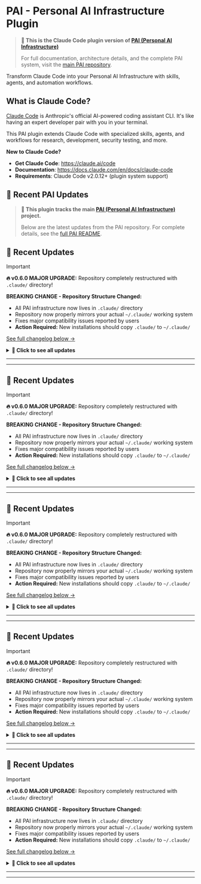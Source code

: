 # PAI - Personal AI Infrastructure Plugin

> **🔗 This is the Claude Code plugin version of [PAI (Personal AI Infrastructure)](https://github.com/danielmiessler/PAI)**
>
> For full documentation, architecture details, and the complete PAI system, visit the [main PAI repository](https://github.com/danielmiessler/PAI).

Transform Claude Code into your Personal AI Infrastructure with skills, agents, and automation workflows.

## What is Claude Code?

[Claude Code](https://claude.ai/code) is Anthropic's official AI-powered coding assistant CLI. It's like having an expert developer pair with you in your terminal.

This PAI plugin extends Claude Code with specialized skills, agents, and workflows for research, development, security testing, and more.

**New to Claude Code?**
- **Get Claude Code**: https://claude.ai/code
- **Documentation**: https://docs.claude.com/en/docs/claude-code
- **Requirements**: Claude Code v2.0.12+ (plugin system support)







## 📢 Recent PAI Updates

> **🔗 This plugin tracks the main [PAI (Personal AI Infrastructure)](https://github.com/danielmiessler/PAI) project.**
>
> Below are the latest updates from the PAI repository. For complete details, see the [full PAI README](./docs/PAI-README.md).

## 🚀 **Recent Updates**

> [!IMPORTANT]
> **🔥 v0.6.0 MAJOR UPGRADE:** Repository completely restructured with `.claude/` directory!
>
> **BREAKING CHANGE - Repository Structure Changed:**
> - All PAI infrastructure now lives in `.claude/` directory
> - Repository now properly mirrors your actual `~/.claude/` working system
> - Fixes major compatibility issues reported by users
> - **Action Required:** New installations should copy `.claude/` to `~/.claude/`
>
> [See full changelog below →](#-recent-updates)

<details>
<summary><strong>📅 Click to see all updates</strong></summary>

### Recent Manual Updates

- **✨ Oct 31:** v1.2.0 - Skills-as-Containers Migration - Complete architectural upgrade
- **✨ Oct 19:** Session-start hook now loads PAI skill - improved Skills system bootstrap
- **✨ Oct 18:** Major repo cleanup - fixed missing files, hooks, settings
- **✨ v0.5.0:** Skills-based architecture with 92.5% token reduction

### Automated Documentation Updates

<details>
<summary>📅 2025-10-20 - Settings: 1 updated</summary>

*Updated by pre-commit hook: 1 modified*
</details>

<details>
<summary>📅 2025-10-19 - Voice: 2 updated</summary>

*Updated by pre-commit hook: 3 modified*
</details>

<details>
<summary>📅 2025-10-19 - Skills: 1 updated, 5 removed</summary>

*Updated by pre-commit hook: 1 modified, 5 deleted*
</details>

<details>
<summary>📅 2025-10-19 - Hooks: 2 new, 1 removed, Settings: 1 updated</summary>

*Updated by pre-commit hook: 3 added, 1 modified, 1 deleted*
</details>

---

### Version History

<details>
<summary><strong>📅 v1.2.0 - Skills-as-Containers Migration 🔥 ARCHITECTURAL UPGRADE</strong></summary>

**The Problem:**
Commands were scattered in a flat global namespace (`~/.claude/commands/`), making it hard to discover related functionality, maintain consistency, and understand domain boundaries. The architecture needed hierarchical organization that matched how capabilities are naturally grouped.

**The Solution:**
Complete migration to Skills-as-Containers pattern:
- Moved 73 commands into skill-specific `workflows/` subdirectories
- Enhanced 21 skills with proper workflow organization
- Established deprecation pattern for future architectural upgrades
- Documented the complete migration process

**What Changed:**
```
Before (v0.6.0):
~/.claude/
├── commands/
│   ├── write-blog.md
│   ├── publish-blog.md
│   ├── quick-research.md
│   ├── extensive-research.md
│   └── [75+ scattered commands]
└── skills/
    ├── blogging/SKILL.md
    └── research/SKILL.md

After (v1.2.0):
~/.claude/
├── commands/               # Empty (commands moved to skills)
└── skills/
    ├── blogging/
    │   ├── SKILL.md
    │   └── workflows/
    │       ├── write.md
    │       └── publish.md
    └── research/
        ├── SKILL.md
        └── workflows/
            ├── quick.md
            └── extensive.md
```

**Architecture Benefits:**
- ✅ Domain knowledge colocated with workflows
- ✅ Clear ownership and responsibility
- ✅ Natural language routing: Skills → Workflows
- ✅ Easier discovery of related capabilities
- ✅ Better encapsulation of domain context

**Migration Stats:**
- 73 commands migrated to skill workflows
- 21 skills enhanced with workflows/ directories
- 1 new skill created (content-enhancement)
- Commands directory reduced from 75 files to 0
- Zero errors, 100% QA pass rate
- Complete in ~25 minutes using parallel agents

**Documentation:**
- See `docs/ARCHITECTURE.md` for Skills-as-Containers pattern
- Deprecation pattern established in `history/upgrades/deprecated/`
- Complete migration audit trail preserved

</details>

<details>
<summary><strong>📅 v0.6.0 - Repository Restructure with .claude/ Directory 🔥 MAJOR UPDATE</strong></summary>

**The Problem:**
Users reported issues with PAI not working correctly because the repository structure didn't match the actual working system. The real PAI system expects all infrastructure to live in `~/.claude/`, but the repo had everything at root level. This caused confusion and compatibility problems.

**The Solution:**
Complete repository restructure to mirror the actual working system:
- Created `.claude/` directory at repository root
- Moved ALL PAI infrastructure into `.claude/` (agents, commands, documentation, hooks, skills, voice-server, etc.)
- Kept GitHub infrastructure at root (README, LICENSE, .gitignore, .github, etc.)
- Repository now serves as a true reference implementation

**What Changed:**
```
Before (v0.5.0):
/PAI/
├── agents/
├── commands/
├── documentation/
├── hooks/
├── skills/
├── voice-server/
├── settings.json
├── .mcp.json
├── setup.sh
└── README.md

After (v0.6.0):
/PAI/
├── .claude/                 # ← NEW: All PAI infrastructure here
│   ├── agents/
│   ├── commands/
│   ├── documentation/
│   ├── hooks/
│   ├── skills/
│   ├── voice-server/
│   ├── settings.json
│   ├── .mcp.json
│   └── setup.sh
├── README.md               # GitHub infrastructure stays at root
├── LICENSE
└── .gitignore
```

**Why This Matters:**
1. **Proper Emulation:** Repository now accurately represents how PAI works in production
2. **Easier Setup:** Users can see exactly how their `~/.claude/` directory should be structured
3. **Less Confusion:** Clear separation between GitHub files and PAI infrastructure
4. **Better Documentation:** Structure itself serves as documentation
5. **Reference Implementation:** Can be copied/referenced directly for setup

**Migration:**
- No action required for existing installations
- New users get the correct structure from the start
- All documentation updated to reflect new paths

**Rationale:**
The PAI system is designed to live in `~/.claude/` on your system. By organizing the repository to mirror this structure, we make it immediately clear how PAI should be set up. This is especially important for new users who are trying to understand the system architecture and for contributors who need to know where files belong.

</details>

<details>
<summary><strong>📅 v0.5.0 - Skills-Based PAI Architecture (92.5% Token Reduction)</strong></summary>

**Major Architectural Improvement:**
- **Zero hook overhead** - Eliminated all context loading from UserPromptSubmit hook
- **92.5% token reduction** - From 4000 tokens/interaction to 300 tokens
- **Pure skills architecture** - Core identity in skill description (always in system prompt)
- **On-demand context** - Full context loaded only when explicitly needed

**What Changed:**
- Added YAML frontmatter to `skills/CORE/SKILL.md` with comprehensive system description
- Core identity + critical security now in skill description (always present)
- Removed `MINIMAL.md` entirely (no longer needed)
- Hook renamed to `update-tab-titles.ts` (only handles tab titles, zero context)
- Flat file structure in `skills/CORE/` (no `/contexts` subdirectory)

**Architecture:**
- **Tier 1 (Always On):** Skill description in system prompt (~300 tokens) - identity, critical security, architecture explanation
- **Tier 2 (On Demand):** `SKILL.md` body loaded when PAI skill invoked (~4000 tokens) - contacts, preferences, voice IDs, detailed security
- **Hook:** Only updates tab titles (0 tokens context overhead)

**Benefits:**
- Cleanest possible architecture - fully embraces Claude Code skills system
- Context always relevant - skill description always present, full context on-demand
- Easy to customize - clear YAML frontmatter with `[CUSTOMIZE:]` markers
- Scales efficiently - adding content doesn't multiply token costs

**Files:**
- `skills/CORE/SKILL.md` - Full context with YAML frontmatter
- `skills/CORE/contacts.md` - Contact templates
- `skills/CORE/preferences.md` - Stack preferences templates
- `skills/CORE/response-format.md` - Response format templates
- `skills/CORE/security-detailed.md` - Security procedures
- `skills/CORE/voice-ids.md` - Voice system configuration (optional)
- `hooks/update-tab-titles.ts` - Tab title updates only

</details>

<details>
<summary><strong>📅 v0.4.0 - Repository Restructure 🔥 BREAKING CHANGE</strong></summary>

**⚠️ Breaking Changes:**
- PAI_DIR environment variable: Change from `/path/to/PAI/PAI_DIRECTORY` to `/path/to/PAI`
- Repository renamed: `PAI` → `Personal_AI_Infrastructure`

**What Changed:**
- Moved all `PAI_DIRECTORY/` contents to repository root (agents/, skills/, commands/, etc.)
- Repository renamed for clarity and better SEO
- All functional directories now immediately visible on GitHub
- GitHub automatically redirects old URLs to new

**Migration:**
1. Update PAI_DIR: `export PAI_DIR="/path/to/PAI"` (remove `/PAI_DIRECTORY`)
2. Reload shell: `source ~/.zshrc`
3. Pull latest: `git pull`
4. Update remote: `git remote set-url origin git@github.com:danielmiessler/Personal_AI_Infrastructure.git`

</details>

<details>
<summary><strong>📅 v0.3.2 - Fabric Skill with Intelligent Pattern Selection</strong></summary>

Fabric skill now intelligently selects the right pattern from 242+ options based on user intent. Complete Fabric repository bundled locally. Categories: Security (15), Summarization (20), Extraction (30+), Analysis (35+), Creation (50+), Improvement (10), Rating (8).

</details>

<details>
<summary><strong>📅 v0.3.1 - Research Skills & API Key Infrastructure</strong></summary>

Multi-source research with parallel agent execution. New skills: `alex-hormozi-pitch`, `research`. New agents: `perplexity-researcher`, `claude-researcher`, `gemini-researcher`. Added `.env.example` with API key documentation.

</details>

<details>
<summary><strong>📅 v0.3.0 - Skills System Migration</strong></summary>

Migrated to [Anthropic's Skills architecture](https://www.anthropic.com/news/skills). Modular skill packages with progressive disclosure. Context system → Skills system. See [documentation](./documentation/skills-system.md) for details.

</details>

<details>
<summary><strong>📅 v0.2.4 - README Cleanup</strong></summary>

Collapsed updates section, reduced visual clutter, optimized space.

</details>

<details>
<summary><strong>📅 v0.2.3 - Visibility & Portability</strong></summary>

`.claude` → `PAI_DIRECTORY`, vendor agnostic, dynamic paths with `${PAI_DIR}`, full portability.

</details>

<details>
<summary><strong>📅 v0.2.2 - Voice System</strong></summary>

Migrated to macOS native Premium voices (zero cost, offline, private).

</details>

<details>
<summary><strong>📅 v0.2.0 - v0.1.0 - Initial Releases</strong></summary>

Public release with voice server, PAI_HOME support, comprehensive documentation, MCP detection, hooks system.

</details>

<details>
<summary><strong>📅 Previous Updates</strong></summary>

**September 20, 2025**
- 🗣️ Added `/voice-server` with ElevenLabs integration
- 🔧 Fixed hardcoded path issues
- 🪝 Working on missing hooks

**September 12, 2025**
- 🧠 Dynamic resource loading system
- ⚡ Submit-user-hook for context loading
- 🗺️ Dynamic routing via load-dynamic-requirements

</details>

</details>

---


---

## 🚀 **Recent Updates**

> [!IMPORTANT]
> **🔥 v0.6.0 MAJOR UPGRADE:** Repository completely restructured with `.claude/` directory!
>
> **BREAKING CHANGE - Repository Structure Changed:**
> - All PAI infrastructure now lives in `.claude/` directory
> - Repository now properly mirrors your actual `~/.claude/` working system
> - Fixes major compatibility issues reported by users
> - **Action Required:** New installations should copy `.claude/` to `~/.claude/`
>
> [See full changelog below →](#-recent-updates)

<details>
<summary><strong>📅 Click to see all updates</strong></summary>

### Recent Manual Updates

- **✨ Oct 31:** v1.2.0 - Skills-as-Containers Migration - Complete architectural upgrade
- **✨ Oct 19:** Session-start hook now loads PAI skill - improved Skills system bootstrap
- **✨ Oct 18:** Major repo cleanup - fixed missing files, hooks, settings
- **✨ v0.5.0:** Skills-based architecture with 92.5% token reduction

### Automated Documentation Updates

<details>
<summary>📅 2025-10-20 - Settings: 1 updated</summary>

*Updated by pre-commit hook: 1 modified*
</details>

<details>
<summary>📅 2025-10-19 - Voice: 2 updated</summary>

*Updated by pre-commit hook: 3 modified*
</details>

<details>
<summary>📅 2025-10-19 - Skills: 1 updated, 5 removed</summary>

*Updated by pre-commit hook: 1 modified, 5 deleted*
</details>

<details>
<summary>📅 2025-10-19 - Hooks: 2 new, 1 removed, Settings: 1 updated</summary>

*Updated by pre-commit hook: 3 added, 1 modified, 1 deleted*
</details>

---

### Version History

<details>
<summary><strong>📅 v1.2.0 - Skills-as-Containers Migration 🔥 ARCHITECTURAL UPGRADE</strong></summary>

**The Problem:**
Commands were scattered in a flat global namespace (`~/.claude/commands/`), making it hard to discover related functionality, maintain consistency, and understand domain boundaries. The architecture needed hierarchical organization that matched how capabilities are naturally grouped.

**The Solution:**
Complete migration to Skills-as-Containers pattern:
- Moved 73 commands into skill-specific `workflows/` subdirectories
- Enhanced 21 skills with proper workflow organization
- Established deprecation pattern for future architectural upgrades
- Documented the complete migration process

**What Changed:**
```
Before (v0.6.0):
~/.claude/
├── commands/
│   ├── write-blog.md
│   ├── publish-blog.md
│   ├── quick-research.md
│   ├── extensive-research.md
│   └── [75+ scattered commands]
└── skills/
    ├── blogging/SKILL.md
    └── research/SKILL.md

After (v1.2.0):
~/.claude/
├── commands/               # Empty (commands moved to skills)
└── skills/
    ├── blogging/
    │   ├── SKILL.md
    │   └── workflows/
    │       ├── write.md
    │       └── publish.md
    └── research/
        ├── SKILL.md
        └── workflows/
            ├── quick.md
            └── extensive.md
```

**Architecture Benefits:**
- ✅ Domain knowledge colocated with workflows
- ✅ Clear ownership and responsibility
- ✅ Natural language routing: Skills → Workflows
- ✅ Easier discovery of related capabilities
- ✅ Better encapsulation of domain context

**Migration Stats:**
- 73 commands migrated to skill workflows
- 21 skills enhanced with workflows/ directories
- 1 new skill created (content-enhancement)
- Commands directory reduced from 75 files to 0
- Zero errors, 100% QA pass rate
- Complete in ~25 minutes using parallel agents

**Documentation:**
- See `docs/ARCHITECTURE.md` for Skills-as-Containers pattern
- Deprecation pattern established in `history/upgrades/deprecated/`
- Complete migration audit trail preserved

</details>

<details>
<summary><strong>📅 v0.6.0 - Repository Restructure with .claude/ Directory 🔥 MAJOR UPDATE</strong></summary>

**The Problem:**
Users reported issues with PAI not working correctly because the repository structure didn't match the actual working system. The real PAI system expects all infrastructure to live in `~/.claude/`, but the repo had everything at root level. This caused confusion and compatibility problems.

**The Solution:**
Complete repository restructure to mirror the actual working system:
- Created `.claude/` directory at repository root
- Moved ALL PAI infrastructure into `.claude/` (agents, commands, documentation, hooks, skills, voice-server, etc.)
- Kept GitHub infrastructure at root (README, LICENSE, .gitignore, .github, etc.)
- Repository now serves as a true reference implementation

**What Changed:**
```
Before (v0.5.0):
/PAI/
├── agents/
├── commands/
├── documentation/
├── hooks/
├── skills/
├── voice-server/
├── settings.json
├── .mcp.json
├── setup.sh
└── README.md

After (v0.6.0):
/PAI/
├── .claude/                 # ← NEW: All PAI infrastructure here
│   ├── agents/
│   ├── commands/
│   ├── documentation/
│   ├── hooks/
│   ├── skills/
│   ├── voice-server/
│   ├── settings.json
│   ├── .mcp.json
│   └── setup.sh
├── README.md               # GitHub infrastructure stays at root
├── LICENSE
└── .gitignore
```

**Why This Matters:**
1. **Proper Emulation:** Repository now accurately represents how PAI works in production
2. **Easier Setup:** Users can see exactly how their `~/.claude/` directory should be structured
3. **Less Confusion:** Clear separation between GitHub files and PAI infrastructure
4. **Better Documentation:** Structure itself serves as documentation
5. **Reference Implementation:** Can be copied/referenced directly for setup

**Migration:**
- No action required for existing installations
- New users get the correct structure from the start
- All documentation updated to reflect new paths

**Rationale:**
The PAI system is designed to live in `~/.claude/` on your system. By organizing the repository to mirror this structure, we make it immediately clear how PAI should be set up. This is especially important for new users who are trying to understand the system architecture and for contributors who need to know where files belong.

</details>

<details>
<summary><strong>📅 v0.5.0 - Skills-Based PAI Architecture (92.5% Token Reduction)</strong></summary>

**Major Architectural Improvement:**
- **Zero hook overhead** - Eliminated all context loading from UserPromptSubmit hook
- **92.5% token reduction** - From 4000 tokens/interaction to 300 tokens
- **Pure skills architecture** - Core identity in skill description (always in system prompt)
- **On-demand context** - Full context loaded only when explicitly needed

**What Changed:**
- Added YAML frontmatter to `skills/PAI/SKILL.md` with comprehensive system description
- Core identity + critical security now in skill description (always present)
- Removed `MINIMAL.md` entirely (no longer needed)
- Hook renamed to `update-tab-titles.ts` (only handles tab titles, zero context)
- Flat file structure in `skills/PAI/` (no `/contexts` subdirectory)

**Architecture:**
- **Tier 1 (Always On):** Skill description in system prompt (~300 tokens) - identity, critical security, architecture explanation
- **Tier 2 (On Demand):** `SKILL.md` body loaded when PAI skill invoked (~4000 tokens) - contacts, preferences, voice IDs, detailed security
- **Hook:** Only updates tab titles (0 tokens context overhead)

**Benefits:**
- Cleanest possible architecture - fully embraces Claude Code skills system
- Context always relevant - skill description always present, full context on-demand
- Easy to customize - clear YAML frontmatter with `[CUSTOMIZE:]` markers
- Scales efficiently - adding content doesn't multiply token costs

**Files:**
- `skills/PAI/SKILL.md` - Full context with YAML frontmatter
- `skills/PAI/contacts.md` - Contact templates
- `skills/PAI/preferences.md` - Stack preferences templates
- `skills/PAI/response-format.md` - Response format templates
- `skills/PAI/security-detailed.md` - Security procedures
- `skills/PAI/voice-ids.md` - Voice system configuration (optional)
- `hooks/update-tab-titles.ts` - Tab title updates only

</details>

<details>
<summary><strong>📅 v0.4.0 - Repository Restructure 🔥 BREAKING CHANGE</strong></summary>

**⚠️ Breaking Changes:**
- PAI_DIR environment variable: Change from `/path/to/PAI/PAI_DIRECTORY` to `/path/to/PAI`
- Repository renamed: `PAI` → `Personal_AI_Infrastructure`

**What Changed:**
- Moved all `PAI_DIRECTORY/` contents to repository root (agents/, skills/, commands/, etc.)
- Repository renamed for clarity and better SEO
- All functional directories now immediately visible on GitHub
- GitHub automatically redirects old URLs to new

**Migration:**
1. Update PAI_DIR: `export PAI_DIR="/path/to/PAI"` (remove `/PAI_DIRECTORY`)
2. Reload shell: `source ~/.zshrc`
3. Pull latest: `git pull`
4. Update remote: `git remote set-url origin git@github.com:danielmiessler/Personal_AI_Infrastructure.git`

</details>

<details>
<summary><strong>📅 v0.3.2 - Fabric Skill with Intelligent Pattern Selection</strong></summary>

Fabric skill now intelligently selects the right pattern from 242+ options based on user intent. Complete Fabric repository bundled locally. Categories: Security (15), Summarization (20), Extraction (30+), Analysis (35+), Creation (50+), Improvement (10), Rating (8).

</details>

<details>
<summary><strong>📅 v0.3.1 - Research Skills & API Key Infrastructure</strong></summary>

Multi-source research with parallel agent execution. New skills: `alex-hormozi-pitch`, `research`. New agents: `perplexity-researcher`, `claude-researcher`, `gemini-researcher`. Added `.env.example` with API key documentation.

</details>

<details>
<summary><strong>📅 v0.3.0 - Skills System Migration</strong></summary>

Migrated to [Anthropic's Skills architecture](https://www.anthropic.com/news/skills). Modular skill packages with progressive disclosure. Context system → Skills system. See [documentation](./documentation/skills-system.md) for details.

</details>

<details>
<summary><strong>📅 v0.2.4 - README Cleanup</strong></summary>

Collapsed updates section, reduced visual clutter, optimized space.

</details>

<details>
<summary><strong>📅 v0.2.3 - Visibility & Portability</strong></summary>

`.claude` → `PAI_DIRECTORY`, vendor agnostic, dynamic paths with `${PAI_DIR}`, full portability.

</details>

<details>
<summary><strong>📅 v0.2.2 - Voice System</strong></summary>

Migrated to macOS native Premium voices (zero cost, offline, private).

</details>

<details>
<summary><strong>📅 v0.2.0 - v0.1.0 - Initial Releases</strong></summary>

Public release with voice server, PAI_HOME support, comprehensive documentation, MCP detection, hooks system.

</details>

<details>
<summary><strong>📅 Previous Updates</strong></summary>

**September 20, 2025**
- 🗣️ Added `/voice-server` with ElevenLabs integration
- 🔧 Fixed hardcoded path issues
- 🪝 Working on missing hooks

**September 12, 2025**
- 🧠 Dynamic resource loading system
- ⚡ Submit-user-hook for context loading
- 🗺️ Dynamic routing via load-dynamic-requirements

</details>

</details>

---


---

## 🚀 **Recent Updates**

> [!IMPORTANT]
> **🔥 v0.6.0 MAJOR UPGRADE:** Repository completely restructured with `.claude/` directory!
>
> **BREAKING CHANGE - Repository Structure Changed:**
> - All PAI infrastructure now lives in `.claude/` directory
> - Repository now properly mirrors your actual `~/.claude/` working system
> - Fixes major compatibility issues reported by users
> - **Action Required:** New installations should copy `.claude/` to `~/.claude/`
>
> [See full changelog below →](#-recent-updates)

<details>
<summary><strong>📅 Click to see all updates</strong></summary>

### Recent Manual Updates

- **✨ Oct 31:** v1.2.0 - Skills-as-Containers Migration - Complete architectural upgrade
- **✨ Oct 19:** Session-start hook now loads PAI skill - improved Skills system bootstrap
- **✨ Oct 18:** Major repo cleanup - fixed missing files, hooks, settings
- **✨ v0.5.0:** Skills-based architecture with 92.5% token reduction

### Automated Documentation Updates

<details>
<summary>📅 2025-10-20 - Settings: 1 updated</summary>

*Updated by pre-commit hook: 1 modified*
</details>

<details>
<summary>📅 2025-10-19 - Voice: 2 updated</summary>

*Updated by pre-commit hook: 3 modified*
</details>

<details>
<summary>📅 2025-10-19 - Skills: 1 updated, 5 removed</summary>

*Updated by pre-commit hook: 1 modified, 5 deleted*
</details>

<details>
<summary>📅 2025-10-19 - Hooks: 2 new, 1 removed, Settings: 1 updated</summary>

*Updated by pre-commit hook: 3 added, 1 modified, 1 deleted*
</details>

---

### Version History

<details>
<summary><strong>📅 v1.2.0 - Skills-as-Containers Migration 🔥 ARCHITECTURAL UPGRADE</strong></summary>

**The Problem:**
Commands were scattered in a flat global namespace (`~/.claude/commands/`), making it hard to discover related functionality, maintain consistency, and understand domain boundaries. The architecture needed hierarchical organization that matched how capabilities are naturally grouped.

**The Solution:**
Complete migration to Skills-as-Containers pattern:
- Moved 73 commands into skill-specific `workflows/` subdirectories
- Enhanced 21 skills with proper workflow organization
- Established deprecation pattern for future architectural upgrades
- Documented the complete migration process

**What Changed:**
```
Before (v0.6.0):
~/.claude/
├── commands/
│   ├── write-blog.md
│   ├── publish-blog.md
│   ├── quick-research.md
│   ├── extensive-research.md
│   └── [75+ scattered commands]
└── skills/
    ├── blogging/SKILL.md
    └── research/SKILL.md

After (v1.2.0):
~/.claude/
├── commands/               # Empty (commands moved to skills)
└── skills/
    ├── blogging/
    │   ├── SKILL.md
    │   └── workflows/
    │       ├── write.md
    │       └── publish.md
    └── research/
        ├── SKILL.md
        └── workflows/
            ├── quick.md
            └── extensive.md
```

**Architecture Benefits:**
- ✅ Domain knowledge colocated with workflows
- ✅ Clear ownership and responsibility
- ✅ Natural language routing: Skills → Workflows
- ✅ Easier discovery of related capabilities
- ✅ Better encapsulation of domain context

**Migration Stats:**
- 73 commands migrated to skill workflows
- 21 skills enhanced with workflows/ directories
- 1 new skill created (content-enhancement)
- Commands directory reduced from 75 files to 0
- Zero errors, 100% QA pass rate
- Complete in ~25 minutes using parallel agents

**Documentation:**
- See `docs/ARCHITECTURE.md` for Skills-as-Containers pattern
- Deprecation pattern established in `history/upgrades/deprecated/`
- Complete migration audit trail preserved

</details>

<details>
<summary><strong>📅 v0.6.0 - Repository Restructure with .claude/ Directory 🔥 MAJOR UPDATE</strong></summary>

**The Problem:**
Users reported issues with PAI not working correctly because the repository structure didn't match the actual working system. The real PAI system expects all infrastructure to live in `~/.claude/`, but the repo had everything at root level. This caused confusion and compatibility problems.

**The Solution:**
Complete repository restructure to mirror the actual working system:
- Created `.claude/` directory at repository root
- Moved ALL PAI infrastructure into `.claude/` (agents, commands, documentation, hooks, skills, voice-server, etc.)
- Kept GitHub infrastructure at root (README, LICENSE, .gitignore, .github, etc.)
- Repository now serves as a true reference implementation

**What Changed:**
```
Before (v0.5.0):
/PAI/
├── agents/
├── commands/
├── documentation/
├── hooks/
├── skills/
├── voice-server/
├── settings.json
├── .mcp.json
├── setup.sh
└── README.md

After (v0.6.0):
/PAI/
├── .claude/                 # ← NEW: All PAI infrastructure here
│   ├── agents/
│   ├── commands/
│   ├── documentation/
│   ├── hooks/
│   ├── skills/
│   ├── voice-server/
│   ├── settings.json
│   ├── .mcp.json
│   └── setup.sh
├── README.md               # GitHub infrastructure stays at root
├── LICENSE
└── .gitignore
```

**Why This Matters:**
1. **Proper Emulation:** Repository now accurately represents how PAI works in production
2. **Easier Setup:** Users can see exactly how their `~/.claude/` directory should be structured
3. **Less Confusion:** Clear separation between GitHub files and PAI infrastructure
4. **Better Documentation:** Structure itself serves as documentation
5. **Reference Implementation:** Can be copied/referenced directly for setup

**Migration:**
- No action required for existing installations
- New users get the correct structure from the start
- All documentation updated to reflect new paths

**Rationale:**
The PAI system is designed to live in `~/.claude/` on your system. By organizing the repository to mirror this structure, we make it immediately clear how PAI should be set up. This is especially important for new users who are trying to understand the system architecture and for contributors who need to know where files belong.

</details>

<details>
<summary><strong>📅 v0.5.0 - Skills-Based PAI Architecture (92.5% Token Reduction)</strong></summary>

**Major Architectural Improvement:**
- **Zero hook overhead** - Eliminated all context loading from UserPromptSubmit hook
- **92.5% token reduction** - From 4000 tokens/interaction to 300 tokens
- **Pure skills architecture** - Core identity in skill description (always in system prompt)
- **On-demand context** - Full context loaded only when explicitly needed

**What Changed:**
- Added YAML frontmatter to `skills/PAI/SKILL.md` with comprehensive system description
- Core identity + critical security now in skill description (always present)
- Removed `MINIMAL.md` entirely (no longer needed)
- Hook renamed to `update-tab-titles.ts` (only handles tab titles, zero context)
- Flat file structure in `skills/PAI/` (no `/contexts` subdirectory)

**Architecture:**
- **Tier 1 (Always On):** Skill description in system prompt (~300 tokens) - identity, critical security, architecture explanation
- **Tier 2 (On Demand):** `SKILL.md` body loaded when PAI skill invoked (~4000 tokens) - contacts, preferences, voice IDs, detailed security
- **Hook:** Only updates tab titles (0 tokens context overhead)

**Benefits:**
- Cleanest possible architecture - fully embraces Claude Code skills system
- Context always relevant - skill description always present, full context on-demand
- Easy to customize - clear YAML frontmatter with `[CUSTOMIZE:]` markers
- Scales efficiently - adding content doesn't multiply token costs

**Files:**
- `skills/PAI/SKILL.md` - Full context with YAML frontmatter
- `skills/PAI/contacts.md` - Contact templates
- `skills/PAI/preferences.md` - Stack preferences templates
- `skills/PAI/response-format.md` - Response format templates
- `skills/PAI/security-detailed.md` - Security procedures
- `skills/PAI/voice-ids.md` - Voice system configuration (optional)
- `hooks/update-tab-titles.ts` - Tab title updates only

</details>

<details>
<summary><strong>📅 v0.4.0 - Repository Restructure 🔥 BREAKING CHANGE</strong></summary>

**⚠️ Breaking Changes:**
- PAI_DIR environment variable: Change from `/path/to/PAI/PAI_DIRECTORY` to `/path/to/PAI`
- Repository renamed: `PAI` → `Personal_AI_Infrastructure`

**What Changed:**
- Moved all `PAI_DIRECTORY/` contents to repository root (agents/, skills/, commands/, etc.)
- Repository renamed for clarity and better SEO
- All functional directories now immediately visible on GitHub
- GitHub automatically redirects old URLs to new

**Migration:**
1. Update PAI_DIR: `export PAI_DIR="/path/to/PAI"` (remove `/PAI_DIRECTORY`)
2. Reload shell: `source ~/.zshrc`
3. Pull latest: `git pull`
4. Update remote: `git remote set-url origin git@github.com:danielmiessler/Personal_AI_Infrastructure.git`

</details>

<details>
<summary><strong>📅 v0.3.2 - Fabric Skill with Intelligent Pattern Selection</strong></summary>

Fabric skill now intelligently selects the right pattern from 242+ options based on user intent. Complete Fabric repository bundled locally. Categories: Security (15), Summarization (20), Extraction (30+), Analysis (35+), Creation (50+), Improvement (10), Rating (8).

</details>

<details>
<summary><strong>📅 v0.3.1 - Research Skills & API Key Infrastructure</strong></summary>

Multi-source research with parallel agent execution. New skills: `alex-hormozi-pitch`, `research`. New agents: `perplexity-researcher`, `claude-researcher`, `gemini-researcher`. Added `.env.example` with API key documentation.

</details>

<details>
<summary><strong>📅 v0.3.0 - Skills System Migration</strong></summary>

Migrated to [Anthropic's Skills architecture](https://www.anthropic.com/news/skills). Modular skill packages with progressive disclosure. Context system → Skills system. See [documentation](./documentation/skills-system.md) for details.

</details>

<details>
<summary><strong>📅 v0.2.4 - README Cleanup</strong></summary>

Collapsed updates section, reduced visual clutter, optimized space.

</details>

<details>
<summary><strong>📅 v0.2.3 - Visibility & Portability</strong></summary>

`.claude` → `PAI_DIRECTORY`, vendor agnostic, dynamic paths with `${PAI_DIR}`, full portability.

</details>

<details>
<summary><strong>📅 v0.2.2 - Voice System</strong></summary>

Migrated to macOS native Premium voices (zero cost, offline, private).

</details>

<details>
<summary><strong>📅 v0.2.0 - v0.1.0 - Initial Releases</strong></summary>

Public release with voice server, PAI_HOME support, comprehensive documentation, MCP detection, hooks system.

</details>

<details>
<summary><strong>📅 Previous Updates</strong></summary>

**September 20, 2025**
- 🗣️ Added `/voice-server` with ElevenLabs integration
- 🔧 Fixed hardcoded path issues
- 🪝 Working on missing hooks

**September 12, 2025**
- 🧠 Dynamic resource loading system
- ⚡ Submit-user-hook for context loading
- 🗺️ Dynamic routing via load-dynamic-requirements

</details>

</details>

---


---

## 🚀 **Recent Updates**

> [!IMPORTANT]
> **🔥 v0.6.0 MAJOR UPGRADE:** Repository completely restructured with `.claude/` directory!
>
> **BREAKING CHANGE - Repository Structure Changed:**
> - All PAI infrastructure now lives in `.claude/` directory
> - Repository now properly mirrors your actual `~/.claude/` working system
> - Fixes major compatibility issues reported by users
> - **Action Required:** New installations should copy `.claude/` to `~/.claude/`
>
> [See full changelog below →](#-recent-updates)

<details>
<summary><strong>📅 Click to see all updates</strong></summary>

### Recent Manual Updates

- **✨ Oct 31:** v1.2.0 - Skills-as-Containers Migration - Complete architectural upgrade
- **✨ Oct 19:** Session-start hook now loads PAI skill - improved Skills system bootstrap
- **✨ Oct 18:** Major repo cleanup - fixed missing files, hooks, settings
- **✨ v0.5.0:** Skills-based architecture with 92.5% token reduction

### Automated Documentation Updates

<details>
<summary>📅 2025-10-20 - Settings: 1 updated</summary>

*Updated by pre-commit hook: 1 modified*
</details>

<details>
<summary>📅 2025-10-19 - Voice: 2 updated</summary>

*Updated by pre-commit hook: 3 modified*
</details>

<details>
<summary>📅 2025-10-19 - Skills: 1 updated, 5 removed</summary>

*Updated by pre-commit hook: 1 modified, 5 deleted*
</details>

<details>
<summary>📅 2025-10-19 - Hooks: 2 new, 1 removed, Settings: 1 updated</summary>

*Updated by pre-commit hook: 3 added, 1 modified, 1 deleted*
</details>

---

### Version History

<details>
<summary><strong>📅 v1.2.0 - Skills-as-Containers Migration 🔥 ARCHITECTURAL UPGRADE</strong></summary>

**The Problem:**
Commands were scattered in a flat global namespace (`~/.claude/commands/`), making it hard to discover related functionality, maintain consistency, and understand domain boundaries. The architecture needed hierarchical organization that matched how capabilities are naturally grouped.

**The Solution:**
Complete migration to Skills-as-Containers pattern:
- Moved 73 commands into skill-specific `workflows/` subdirectories
- Enhanced 21 skills with proper workflow organization
- Established deprecation pattern for future architectural upgrades
- Documented the complete migration process

**What Changed:**
```
Before (v0.6.0):
~/.claude/
├── commands/
│   ├── write-blog.md
│   ├── publish-blog.md
│   ├── quick-research.md
│   ├── extensive-research.md
│   └── [75+ scattered commands]
└── skills/
    ├── blogging/SKILL.md
    └── research/SKILL.md

After (v1.2.0):
~/.claude/
├── commands/               # Empty (commands moved to skills)
└── skills/
    ├── blogging/
    │   ├── SKILL.md
    │   └── workflows/
    │       ├── write.md
    │       └── publish.md
    └── research/
        ├── SKILL.md
        └── workflows/
            ├── quick.md
            └── extensive.md
```

**Architecture Benefits:**
- ✅ Domain knowledge colocated with workflows
- ✅ Clear ownership and responsibility
- ✅ Natural language routing: Skills → Workflows
- ✅ Easier discovery of related capabilities
- ✅ Better encapsulation of domain context

**Migration Stats:**
- 73 commands migrated to skill workflows
- 21 skills enhanced with workflows/ directories
- 1 new skill created (content-enhancement)
- Commands directory reduced from 75 files to 0
- Zero errors, 100% QA pass rate
- Complete in ~25 minutes using parallel agents

**Documentation:**
- See `docs/ARCHITECTURE.md` for Skills-as-Containers pattern
- Deprecation pattern established in `history/upgrades/deprecated/`
- Complete migration audit trail preserved

</details>

<details>
<summary><strong>📅 v0.6.0 - Repository Restructure with .claude/ Directory 🔥 MAJOR UPDATE</strong></summary>

**The Problem:**
Users reported issues with PAI not working correctly because the repository structure didn't match the actual working system. The real PAI system expects all infrastructure to live in `~/.claude/`, but the repo had everything at root level. This caused confusion and compatibility problems.

**The Solution:**
Complete repository restructure to mirror the actual working system:
- Created `.claude/` directory at repository root
- Moved ALL PAI infrastructure into `.claude/` (agents, commands, documentation, hooks, skills, voice-server, etc.)
- Kept GitHub infrastructure at root (README, LICENSE, .gitignore, .github, etc.)
- Repository now serves as a true reference implementation

**What Changed:**
```
Before (v0.5.0):
/PAI/
├── agents/
├── commands/
├── documentation/
├── hooks/
├── skills/
├── voice-server/
├── settings.json
├── .mcp.json
├── setup.sh
└── README.md

After (v0.6.0):
/PAI/
├── .claude/                 # ← NEW: All PAI infrastructure here
│   ├── agents/
│   ├── commands/
│   ├── documentation/
│   ├── hooks/
│   ├── skills/
│   ├── voice-server/
│   ├── settings.json
│   ├── .mcp.json
│   └── setup.sh
├── README.md               # GitHub infrastructure stays at root
├── LICENSE
└── .gitignore
```

**Why This Matters:**
1. **Proper Emulation:** Repository now accurately represents how PAI works in production
2. **Easier Setup:** Users can see exactly how their `~/.claude/` directory should be structured
3. **Less Confusion:** Clear separation between GitHub files and PAI infrastructure
4. **Better Documentation:** Structure itself serves as documentation
5. **Reference Implementation:** Can be copied/referenced directly for setup

**Migration:**
- No action required for existing installations
- New users get the correct structure from the start
- All documentation updated to reflect new paths

**Rationale:**
The PAI system is designed to live in `~/.claude/` on your system. By organizing the repository to mirror this structure, we make it immediately clear how PAI should be set up. This is especially important for new users who are trying to understand the system architecture and for contributors who need to know where files belong.

</details>

<details>
<summary><strong>📅 v0.5.0 - Skills-Based PAI Architecture (92.5% Token Reduction)</strong></summary>

**Major Architectural Improvement:**
- **Zero hook overhead** - Eliminated all context loading from UserPromptSubmit hook
- **92.5% token reduction** - From 4000 tokens/interaction to 300 tokens
- **Pure skills architecture** - Core identity in skill description (always in system prompt)
- **On-demand context** - Full context loaded only when explicitly needed

**What Changed:**
- Added YAML frontmatter to `skills/PAI/SKILL.md` with comprehensive system description
- Core identity + critical security now in skill description (always present)
- Removed `MINIMAL.md` entirely (no longer needed)
- Hook renamed to `update-tab-titles.ts` (only handles tab titles, zero context)
- Flat file structure in `skills/PAI/` (no `/contexts` subdirectory)

**Architecture:**
- **Tier 1 (Always On):** Skill description in system prompt (~300 tokens) - identity, critical security, architecture explanation
- **Tier 2 (On Demand):** `SKILL.md` body loaded when PAI skill invoked (~4000 tokens) - contacts, preferences, voice IDs, detailed security
- **Hook:** Only updates tab titles (0 tokens context overhead)

**Benefits:**
- Cleanest possible architecture - fully embraces Claude Code skills system
- Context always relevant - skill description always present, full context on-demand
- Easy to customize - clear YAML frontmatter with `[CUSTOMIZE:]` markers
- Scales efficiently - adding content doesn't multiply token costs

**Files:**
- `skills/PAI/SKILL.md` - Full context with YAML frontmatter
- `skills/PAI/contacts.md` - Contact templates
- `skills/PAI/preferences.md` - Stack preferences templates
- `skills/PAI/response-format.md` - Response format templates
- `skills/PAI/security-detailed.md` - Security procedures
- `skills/PAI/voice-ids.md` - Voice system configuration (optional)
- `hooks/update-tab-titles.ts` - Tab title updates only

</details>

<details>
<summary><strong>📅 v0.4.0 - Repository Restructure 🔥 BREAKING CHANGE</strong></summary>

**⚠️ Breaking Changes:**
- PAI_DIR environment variable: Change from `/path/to/PAI/PAI_DIRECTORY` to `/path/to/PAI`
- Repository renamed: `PAI` → `Personal_AI_Infrastructure`

**What Changed:**
- Moved all `PAI_DIRECTORY/` contents to repository root (agents/, skills/, commands/, etc.)
- Repository renamed for clarity and better SEO
- All functional directories now immediately visible on GitHub
- GitHub automatically redirects old URLs to new

**Migration:**
1. Update PAI_DIR: `export PAI_DIR="/path/to/PAI"` (remove `/PAI_DIRECTORY`)
2. Reload shell: `source ~/.zshrc`
3. Pull latest: `git pull`
4. Update remote: `git remote set-url origin git@github.com:danielmiessler/Personal_AI_Infrastructure.git`

</details>

<details>
<summary><strong>📅 v0.3.2 - Fabric Skill with Intelligent Pattern Selection</strong></summary>

Fabric skill now intelligently selects the right pattern from 242+ options based on user intent. Complete Fabric repository bundled locally. Categories: Security (15), Summarization (20), Extraction (30+), Analysis (35+), Creation (50+), Improvement (10), Rating (8).

</details>

<details>
<summary><strong>📅 v0.3.1 - Research Skills & API Key Infrastructure</strong></summary>

Multi-source research with parallel agent execution. New skills: `alex-hormozi-pitch`, `research`. New agents: `perplexity-researcher`, `claude-researcher`, `gemini-researcher`. Added `.env.example` with API key documentation.

</details>

<details>
<summary><strong>📅 v0.3.0 - Skills System Migration</strong></summary>

Migrated to [Anthropic's Skills architecture](https://www.anthropic.com/news/skills). Modular skill packages with progressive disclosure. Context system → Skills system. See [documentation](./documentation/skills-system.md) for details.

</details>

<details>
<summary><strong>📅 v0.2.4 - README Cleanup</strong></summary>

Collapsed updates section, reduced visual clutter, optimized space.

</details>

<details>
<summary><strong>📅 v0.2.3 - Visibility & Portability</strong></summary>

`.claude` → `PAI_DIRECTORY`, vendor agnostic, dynamic paths with `${PAI_DIR}`, full portability.

</details>

<details>
<summary><strong>📅 v0.2.2 - Voice System</strong></summary>

Migrated to macOS native Premium voices (zero cost, offline, private).

</details>

<details>
<summary><strong>📅 v0.2.0 - v0.1.0 - Initial Releases</strong></summary>

Public release with voice server, PAI_HOME support, comprehensive documentation, MCP detection, hooks system.

</details>

<details>
<summary><strong>📅 Previous Updates</strong></summary>

**September 20, 2025**
- 🗣️ Added `/voice-server` with ElevenLabs integration
- 🔧 Fixed hardcoded path issues
- 🪝 Working on missing hooks

**September 12, 2025**
- 🧠 Dynamic resource loading system
- ⚡ Submit-user-hook for context loading
- 🗺️ Dynamic routing via load-dynamic-requirements

</details>

</details>

---


---

## 🚀 **Recent Updates**

> [!IMPORTANT]
> **🔥 v0.6.0 MAJOR UPGRADE:** Repository completely restructured with `.claude/` directory!
>
> **BREAKING CHANGE - Repository Structure Changed:**
> - All PAI infrastructure now lives in `.claude/` directory
> - Repository now properly mirrors your actual `~/.claude/` working system
> - Fixes major compatibility issues reported by users
> - **Action Required:** New installations should copy `.claude/` to `~/.claude/`
>
> [See full changelog below →](#-recent-updates)

<details>
<summary><strong>📅 Click to see all updates</strong></summary>

### Recent Manual Updates

- **✨ Oct 31:** v1.2.0 - Skills-as-Containers Migration - Complete architectural upgrade
- **✨ Oct 19:** Session-start hook now loads PAI skill - improved Skills system bootstrap
- **✨ Oct 18:** Major repo cleanup - fixed missing files, hooks, settings
- **✨ v0.5.0:** Skills-based architecture with 92.5% token reduction

### Automated Documentation Updates

<details>
<summary>📅 2025-10-20 - Settings: 1 updated</summary>

*Updated by pre-commit hook: 1 modified*
</details>

<details>
<summary>📅 2025-10-19 - Voice: 2 updated</summary>

*Updated by pre-commit hook: 3 modified*
</details>

<details>
<summary>📅 2025-10-19 - Skills: 1 updated, 5 removed</summary>

*Updated by pre-commit hook: 1 modified, 5 deleted*
</details>

<details>
<summary>📅 2025-10-19 - Hooks: 2 new, 1 removed, Settings: 1 updated</summary>

*Updated by pre-commit hook: 3 added, 1 modified, 1 deleted*
</details>

---

### Version History

<details>
<summary><strong>📅 v1.2.0 - Skills-as-Containers Migration 🔥 ARCHITECTURAL UPGRADE</strong></summary>

**The Problem:**
Commands were scattered in a flat global namespace (`~/.claude/commands/`), making it hard to discover related functionality, maintain consistency, and understand domain boundaries. The architecture needed hierarchical organization that matched how capabilities are naturally grouped.

**The Solution:**
Complete migration to Skills-as-Containers pattern:
- Moved 73 commands into skill-specific `workflows/` subdirectories
- Enhanced 21 skills with proper workflow organization
- Established deprecation pattern for future architectural upgrades
- Documented the complete migration process

**What Changed:**
```
Before (v0.6.0):
~/.claude/
├── commands/
│   ├── write-blog.md
│   ├── publish-blog.md
│   ├── quick-research.md
│   ├── extensive-research.md
│   └── [75+ scattered commands]
└── skills/
    ├── blogging/SKILL.md
    └── research/SKILL.md

After (v1.2.0):
~/.claude/
├── commands/               # Empty (commands moved to skills)
└── skills/
    ├── blogging/
    │   ├── SKILL.md
    │   └── workflows/
    │       ├── write.md
    │       └── publish.md
    └── research/
        ├── SKILL.md
        └── workflows/
            ├── quick.md
            └── extensive.md
```

**Architecture Benefits:**
- ✅ Domain knowledge colocated with workflows
- ✅ Clear ownership and responsibility
- ✅ Natural language routing: Skills → Workflows
- ✅ Easier discovery of related capabilities
- ✅ Better encapsulation of domain context

**Migration Stats:**
- 73 commands migrated to skill workflows
- 21 skills enhanced with workflows/ directories
- 1 new skill created (content-enhancement)
- Commands directory reduced from 75 files to 0
- Zero errors, 100% QA pass rate
- Complete in ~25 minutes using parallel agents

**Documentation:**
- See `docs/ARCHITECTURE.md` for Skills-as-Containers pattern
- Deprecation pattern established in `history/upgrades/deprecated/`
- Complete migration audit trail preserved

</details>

<details>
<summary><strong>📅 v0.6.0 - Repository Restructure with .claude/ Directory 🔥 MAJOR UPDATE</strong></summary>

**The Problem:**
Users reported issues with PAI not working correctly because the repository structure didn't match the actual working system. The real PAI system expects all infrastructure to live in `~/.claude/`, but the repo had everything at root level. This caused confusion and compatibility problems.

**The Solution:**
Complete repository restructure to mirror the actual working system:
- Created `.claude/` directory at repository root
- Moved ALL PAI infrastructure into `.claude/` (agents, commands, documentation, hooks, skills, voice-server, etc.)
- Kept GitHub infrastructure at root (README, LICENSE, .gitignore, .github, etc.)
- Repository now serves as a true reference implementation

**What Changed:**
```
Before (v0.5.0):
/PAI/
├── agents/
├── commands/
├── documentation/
├── hooks/
├── skills/
├── voice-server/
├── settings.json
├── .mcp.json
├── setup.sh
└── README.md

After (v0.6.0):
/PAI/
├── .claude/                 # ← NEW: All PAI infrastructure here
│   ├── agents/
│   ├── commands/
│   ├── documentation/
│   ├── hooks/
│   ├── skills/
│   ├── voice-server/
│   ├── settings.json
│   ├── .mcp.json
│   └── setup.sh
├── README.md               # GitHub infrastructure stays at root
├── LICENSE
└── .gitignore
```

**Why This Matters:**
1. **Proper Emulation:** Repository now accurately represents how PAI works in production
2. **Easier Setup:** Users can see exactly how their `~/.claude/` directory should be structured
3. **Less Confusion:** Clear separation between GitHub files and PAI infrastructure
4. **Better Documentation:** Structure itself serves as documentation
5. **Reference Implementation:** Can be copied/referenced directly for setup

**Migration:**
- No action required for existing installations
- New users get the correct structure from the start
- All documentation updated to reflect new paths

**Rationale:**
The PAI system is designed to live in `~/.claude/` on your system. By organizing the repository to mirror this structure, we make it immediately clear how PAI should be set up. This is especially important for new users who are trying to understand the system architecture and for contributors who need to know where files belong.

</details>

<details>
<summary><strong>📅 v0.5.0 - Skills-Based PAI Architecture (92.5% Token Reduction)</strong></summary>

**Major Architectural Improvement:**
- **Zero hook overhead** - Eliminated all context loading from UserPromptSubmit hook
- **92.5% token reduction** - From 4000 tokens/interaction to 300 tokens
- **Pure skills architecture** - Core identity in skill description (always in system prompt)
- **On-demand context** - Full context loaded only when explicitly needed

**What Changed:**
- Added YAML frontmatter to `skills/PAI/SKILL.md` with comprehensive system description
- Core identity + critical security now in skill description (always present)
- Removed `MINIMAL.md` entirely (no longer needed)
- Hook renamed to `update-tab-titles.ts` (only handles tab titles, zero context)
- Flat file structure in `skills/PAI/` (no `/contexts` subdirectory)

**Architecture:**
- **Tier 1 (Always On):** Skill description in system prompt (~300 tokens) - identity, critical security, architecture explanation
- **Tier 2 (On Demand):** `SKILL.md` body loaded when PAI skill invoked (~4000 tokens) - contacts, preferences, voice IDs, detailed security
- **Hook:** Only updates tab titles (0 tokens context overhead)

**Benefits:**
- Cleanest possible architecture - fully embraces Claude Code skills system
- Context always relevant - skill description always present, full context on-demand
- Easy to customize - clear YAML frontmatter with `[CUSTOMIZE:]` markers
- Scales efficiently - adding content doesn't multiply token costs

**Files:**
- `skills/PAI/SKILL.md` - Full context with YAML frontmatter
- `skills/PAI/contacts.md` - Contact templates
- `skills/PAI/preferences.md` - Stack preferences templates
- `skills/PAI/response-format.md` - Response format templates
- `skills/PAI/security-detailed.md` - Security procedures
- `skills/PAI/voice-ids.md` - Voice system configuration (optional)
- `hooks/update-tab-titles.ts` - Tab title updates only

</details>

<details>
<summary><strong>📅 v0.4.0 - Repository Restructure 🔥 BREAKING CHANGE</strong></summary>

**⚠️ Breaking Changes:**
- PAI_DIR environment variable: Change from `/path/to/PAI/PAI_DIRECTORY` to `/path/to/PAI`
- Repository renamed: `PAI` → `Personal_AI_Infrastructure`

**What Changed:**
- Moved all `PAI_DIRECTORY/` contents to repository root (agents/, skills/, commands/, etc.)
- Repository renamed for clarity and better SEO
- All functional directories now immediately visible on GitHub
- GitHub automatically redirects old URLs to new

**Migration:**
1. Update PAI_DIR: `export PAI_DIR="/path/to/PAI"` (remove `/PAI_DIRECTORY`)
2. Reload shell: `source ~/.zshrc`
3. Pull latest: `git pull`
4. Update remote: `git remote set-url origin git@github.com:danielmiessler/Personal_AI_Infrastructure.git`

</details>

<details>
<summary><strong>📅 v0.3.2 - Fabric Skill with Intelligent Pattern Selection</strong></summary>

Fabric skill now intelligently selects the right pattern from 242+ options based on user intent. Complete Fabric repository bundled locally. Categories: Security (15), Summarization (20), Extraction (30+), Analysis (35+), Creation (50+), Improvement (10), Rating (8).

</details>

<details>
<summary><strong>📅 v0.3.1 - Research Skills & API Key Infrastructure</strong></summary>

Multi-source research with parallel agent execution. New skills: `alex-hormozi-pitch`, `research`. New agents: `perplexity-researcher`, `claude-researcher`, `gemini-researcher`. Added `.env.example` with API key documentation.

</details>

<details>
<summary><strong>📅 v0.3.0 - Skills System Migration</strong></summary>

Migrated to [Anthropic's Skills architecture](https://www.anthropic.com/news/skills). Modular skill packages with progressive disclosure. Context system → Skills system. See [documentation](./documentation/skills-system.md) for details.

</details>

<details>
<summary><strong>📅 v0.2.4 - README Cleanup</strong></summary>

Collapsed updates section, reduced visual clutter, optimized space.

</details>

<details>
<summary><strong>📅 v0.2.3 - Visibility & Portability</strong></summary>

`.claude` → `PAI_DIRECTORY`, vendor agnostic, dynamic paths with `${PAI_DIR}`, full portability.

</details>

<details>
<summary><strong>📅 v0.2.2 - Voice System</strong></summary>

Migrated to macOS native Premium voices (zero cost, offline, private).

</details>

<details>
<summary><strong>📅 v0.2.0 - v0.1.0 - Initial Releases</strong></summary>

Public release with voice server, PAI_HOME support, comprehensive documentation, MCP detection, hooks system.

</details>

<details>
<summary><strong>📅 Previous Updates</strong></summary>

**September 20, 2025**
- 🗣️ Added `/voice-server` with ElevenLabs integration
- 🔧 Fixed hardcoded path issues
- 🪝 Working on missing hooks

**September 12, 2025**
- 🧠 Dynamic resource loading system
- ⚡ Submit-user-hook for context loading
- 🗺️ Dynamic routing via load-dynamic-requirements

</details>

</details>

---


---


